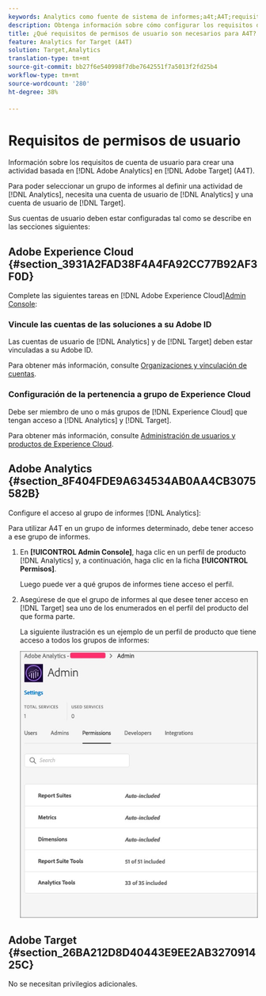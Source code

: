 ```yaml
---
keywords: Analytics como fuente de sistema de informes;a4t;A4T;requisitos
description: Obtenga información sobre cómo configurar los requisitos de cuenta de usuario necesarios para crear una actividad basada en Adobe Analytics en Adobe Target mediante Analytics para Destinatario (A4T).
title: ¿Qué requisitos de permisos de usuario son necesarios para A4T?
feature: Analytics for Target (A4T)
solution: Target,Analytics
translation-type: tm+mt
source-git-commit: bb27f6e540998f7dbe7642551f7a5013f2fd25b4
workflow-type: tm+mt
source-wordcount: '280'
ht-degree: 38%

---
```



# Requisitos de permisos de usuario

Información sobre los requisitos de cuenta de usuario para crear una actividad basada en [!DNL Adobe Analytics] en [!DNL Adobe Target] (A4T).

Para poder seleccionar un grupo de informes al definir una actividad de [!DNL Analytics], necesita una cuenta de usuario de [!DNL Analytics] y una cuenta de usuario de [!DNL Target].

Sus cuentas de usuario deben estar configuradas tal como se describe en las secciones siguientes:

## Adobe Experience Cloud {#section_3931A2FAD38F4A4FA92CC77B92AF3F0D}

Complete las siguientes tareas en [!DNL Adobe Experience Cloud][Admin Console](https://adminconsole.adobe.com):

### Vincule las cuentas de las soluciones a su Adobe ID

Las cuentas de usuario de [!DNL Analytics] y de [!DNL Target] deben estar vinculadas a su Adobe ID.

Para obtener más información, consulte [Organizaciones y vinculación de cuentas](https://docs.adobe.com/help/en/core-services/interface/manage-users-and-products/organizations.html).

### Configuración de la pertenencia a grupo de Experience Cloud

Debe ser miembro de uno o más grupos de [!DNL Experience Cloud] que tengan acceso a [!DNL Analytics] y [!DNL Target].

Para obtener más información, consulte [Administración de usuarios y productos de Experience Cloud](https://experienceleague.adobe.com/docs/core-services/interface/manage-users-and-products/admin-getting-started.html).

## Adobe Analytics    {#section_8F404FDE9A634534AB0AA4CB3075582B}

Configure el acceso al grupo de informes [!DNL Analytics]:

Para utilizar A4T en un grupo de informes determinado, debe tener acceso a ese grupo de informes.

1. En **[!UICONTROL Admin Console]**, haga clic en un perfil de producto [!DNL Analytics] y, a continuación, haga clic en la ficha **[!UICONTROL Permisos]**.

   Luego puede ver a qué grupos de informes tiene acceso el perfil.

1. Asegúrese de que el grupo de informes al que desee tener acceso en [!DNL Target] sea uno de los enumerados en el perfil del producto del que forma parte.

   La siguiente ilustración es un ejemplo de un perfil de producto que tiene acceso a todos los grupos de informes:

   ![Ficha Permiso de Admin Console](/help/c-integrating-target-with-mac/a4t/assets/permissions-tab.png)

## Adobe Target {#section_26BA212D8D40443E9EE2AB327091425C}

No se necesitan privilegios adicionales.
